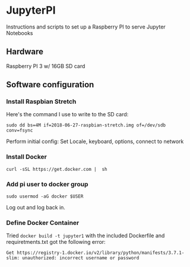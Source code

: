 # JupyterPI

Instructions and scripts to set up a Raspberry PI to serve Jupyter Notebooks

## Hardware

Raspberry PI 3 w/ 16GB SD card

## Software configuration

### Install Raspbian Stretch

Here's the command I use to write to the SD card:

`sudo dd bs=4M if=2018-06-27-raspbian-stretch.img of=/dev/sdb conv=fsync`

Perform initial config: Set Locale, keyboard, options, connect to network

### Install Docker

`curl -sSL https://get.docker.com |  sh`

### Add pi user to docker group

`sudo usermod -aG docker $USER`

Log out and log back in.

### Define Docker Container

Tried `docker build -t jupyter1` with the included Dockerfile and requiretments.txt got the following error:

`Get https://registry-1.docker.io/v2/library/python/manifests/3.7.1-slim: unauthorized: incorrect username or password`
